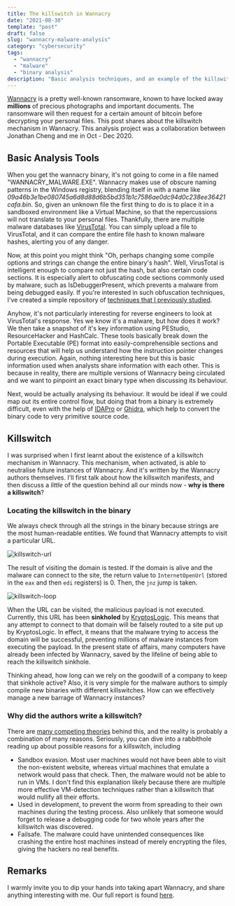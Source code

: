 ```yaml
---
title: The killswitch in Wannacry
date: "2021-08-30"
template: "post"
draft: false
slug: "wannacry-malware-analysis"
category: "cybersecurity"
tags:
  - "wannacry"
  - "malware"
  - "binary analysis"
description: "Basic analysis techniques, and an example of the killswitch"
---
```


[Wannacry](https://en.wikipedia.org/wiki/WannaCry_ransomware_attack) is a pretty well-known ransomware, known to have locked away **millions** of precious photographs and important documents. The ransomware will then request for a certain amount of bitcoin before decrypting your personal files. This post shares about the killswitch mechanism in Wannacry. This analysis project was a collaboration between Jonathan Cheng and me in Oct - Dec 2020.

## Basic Analysis Tools

When you get the wannacry binary, it's not going to come in a file named "WANNACRY_MALWARE.EXE". Wannacry makes use of obscure naming patterns in the Windows registry, blending itself in with a name like *09a46b3e1be080745a6d8d88d6b5bd351b1c7586ae0dc94d0c238ee36421cafa.bin*. So, given an unknown file the first thing to do is to place it in a sandboxed environment like a Virtual Machine, so that the repercussions will not translate to your personal files. Thankfully, there are multiple malware databases like [VirusTotal](https://www.virustotal.com). You can simply upload a file to VirusTotal, and it can compare the entire file hash to known malware hashes, alerting you of any danger. 

Now, at this point you might think "Oh, perhaps changing some compile options and strings can change the entire binary's hash". Well, VirusTotal is intelligent enough to compare not just the hash, but also certain code sections. It is especially alert to obfuscating code sections commonly used by malware, such as IsDebuggerPresent, which prevents a malware from being debugged easily. If you're interested in such obfuscation techniques, I've created a simple repository of [techniques that I previously studied](https://github.com/pikulet/anti-debugging).

Anyhow, it's not particularly interesting for reverse engineers to look at VirusTotal's response. Yes we know it's a malware, but how does it work? We then take a snapshot of it's key information using PEStudio, ResourceHacker and HashCalc. These tools basically break down the Portable Executable (PE) format into easily-comprehensible sections and resources that will help us understand how the instruction pointer changes during execution. Again, nothing interesting here but this is basic information used when analysts share information with each other. This is because in reality, there are multiple versions of Wannacry being circulated and we want to pinpoint an exact binary type when discussing its behaviour. 

Next, would be actually analysing its behaviour. It would be ideal if we could map out its entire control flow, but doing that from a binary is extremely difficult, even with the help of [IDAPro](https://www.hex-rays.com/ida-pro/) or [Ghidra](https://ghidra-sre.org/), which help to convert the binary code to very primitive source code. 

## Killswitch

I was surprised when I first learnt about the existence of a killswitch mechanism in Wannacry. This mechanism, when activated, is able to neutralise future instances of Wannacry. And it's written by the Wannacry authors themselves. I'll first talk about how the killswitch manifests, and then discuss a *little* of the question behind all our minds now - **why is there a killswitch**?

### Locating the killswitch in the binary

We always check through all the strings in the binary because strings are the most human-readable entities. We found that Wannacry attempts to visit a particular URL.

![killswitch-url](/media/killswitch-2.png)

The result of visiting the domain is tested. If the domain is alive and the malware can connect to the site, the return value to `InternetOpenUrl` (stored in the `eax` and then `edi` registers) is 0. Then, the `jnz` jump is taken.

![killswitch-loop](/media/killswitch-1.png) 

When the URL can be visited, the malicious payload is not executed. Currently, this URL has been **sinkholed** by [KryptosLogic](https://techcrunch.com/2019/07/08/the-wannacry-sinkhole/). This means that any attempt to connect to that domain will be falsely routed to a site put up by KryptosLogic. In effect, it means that the malware trying to access the domain will be successful, preventing millions of malware instances from executing the payload. In the present state of affairs, many computers have already been infected by Wannacry, saved by the lifeline of being able to reach the killswitch sinkhole. 

Thinking ahead, how long can we rely on the goodwill of a company to keep that sinkhole active? Also, it is very simple for the malware authors to simply compile new binaries with different killswitches. How can we effectively manage a new barrage of Wannacry instances?

### Why did the authors write a killswitch?

There are [many competing theories](https://www.quora.com/Why-would-WannaCry-have-a-built-in-kill-switch-based-on-a-web-domain) behind this, and the reality is probably a combination of many reasons. Seriously, you can dive into a rabbithole reading up about possible reasons for a killswitch, including

- Sandbox evasion. Most user machines would not have been able to visit the non-existent website, whereas virtual machines that emulate a network would pass that check. Then, the malware would not be able to run in VMs. I don't find this explanation likely because there are multiple more effective VM-detection techniques rather than a killswitch that would nullify all their efforts.
- Used in development, to prevent the worm from spreading to their own machines during the testing process. Also unlikely that someone would forget to release a debugging code for two whole years after the killswitch was discovered.
- Failsafe. The malware could have unintended consequences like crashing the entire host machines instead of merely encrypting the files, giving the hackers no real benefits.

## Remarks

I warmly invite you to dip your hands into taking apart Wannacry, and share anything interesting with me. Our full report is found [here](/wannacry-report.pdf).

